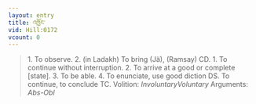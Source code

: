 ```yaml
---
layout: entry
title: འཁྱོང་
vid: Hill:0172
vcount: 0
---
```

> 1\. To observe\. 2\. (in Ladakh) To bring (Jä), (Ramsay) CD\. 1\. To continue without interruption\. 2\. To arrive at a good or complete [state]\. 3\. To be able\. 4\. To enunciate, use good diction DS\. To continue, to conclude TC\.
> Volition: _InvoluntaryVoluntary_
> Arguments: _Abs-Obl_



